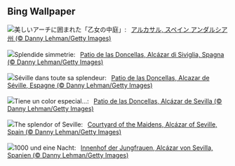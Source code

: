 ## Bing Wallpaper
![](https://www.bing.com/th?id=OHR.AlcazarSeville_JA-JP7812179664_UHD.jpg&w=1000)美しいアーチに囲まれた「乙女の中庭」:&nbsp;&ensp;[アルカサル, スペイン アンダルシア州 (© Danny Lehman/Getty Images)](https://www.bing.com/th?id=OHR.AlcazarSeville_JA-JP7812179664_UHD.jpg)
<br><br/>
![](https://www.bing.com/th?id=OHR.AlcazarSeville_IT-IT0712843452_UHD.jpg&w=1000)Splendide simmetrie:&nbsp;&ensp;[Patio de las Doncellas, Alcázar di Siviglia, Spagna (© Danny Lehman/Getty Images)](https://www.bing.com/th?id=OHR.AlcazarSeville_IT-IT0712843452_UHD.jpg)
<br><br/>
![](https://www.bing.com/th?id=OHR.AlcazarSeville_FR-FR4993322229_UHD.jpg&w=1000)Séville dans toute sa splendeur:&nbsp;&ensp;[Patio de las Doncellas, Alcazar de Séville, Espagne (© Danny Lehman/Getty Images)](https://www.bing.com/th?id=OHR.AlcazarSeville_FR-FR4993322229_UHD.jpg)
<br><br/>
![](https://www.bing.com/th?id=OHR.AlcazarSeville_ES-ES5812845635_UHD.jpg&w=1000)Tiene un color especial...:&nbsp;&ensp;[Patio de las Doncellas, Alcázar de Sevilla (© Danny Lehman/Getty Images)](https://www.bing.com/th?id=OHR.AlcazarSeville_ES-ES5812845635_UHD.jpg)
<br><br/>
![](https://www.bing.com/th?id=OHR.AlcazarSeville_EN-GB0411908636_UHD.jpg&w=1000)The splendor of Seville:&nbsp;&ensp;[Courtyard of the Maidens, Alcázar of Seville, Spain (© Danny Lehman/Getty Images)](https://www.bing.com/th?id=OHR.AlcazarSeville_EN-GB0411908636_UHD.jpg)
<br><br/>
![](https://www.bing.com/th?id=OHR.AlcazarSeville_DE-DE3041524458_UHD.jpg&w=1000)1000 und eine Nacht:&nbsp;&ensp;[Innenhof der Jungfrauen, Alcázar von Sevilla, Spanien (© Danny Lehman/Getty Images)](https://www.bing.com/th?id=OHR.AlcazarSeville_DE-DE3041524458_UHD.jpg)
<br><br/>

